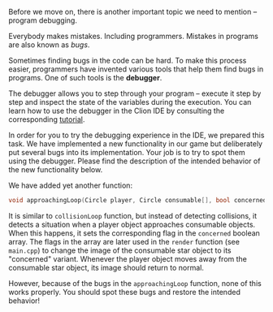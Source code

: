 Before we move on, there is another important topic 
we need to mention – program debugging.

Everybody makes mistakes. Including programmers.
Mistakes in programs are also known as _bugs_. 

Sometimes finding bugs in the code can be hard.
To make this process easier, programmers have 
invented various tools that help them find bugs in programs. 
One of such tools is the __debugger__.

The debugger allows you to step through your program –
execute it step by step and inspect the state of the variables
during the execution. 
You can learn how to use the debugger in the Clion IDE
by consulting the corresponding 
[tutorial](https://www.jetbrains.com/help/clion/debugging-code.html). 

In order for you to try the debugging experience in the IDE,
we prepared this task. We have implemented a new functionality 
in our game but deliberately put several bugs into its implementation.
Your job is to try to spot them using the debugger.
Please find the description of the intended behavior of the new functionality below.

We have added yet another function:

```c++
void approachingLoop(Circle player, Circle consumable[], bool concerned[], int size);
```

It is similar to `collisionLoop` function, but instead of detecting 
collisions, it detects a situation when a player object approaches consumable objects.
When this happens, it sets the corresponding flag in the `concerned` boolean array.
The flags in the array are later used in the `render` function (see `main.cpp`)
to change the image of the consumable star object to its "concerned" variant.
Whenever the player object moves away from the consumable star object, 
its image should return to normal. 

However, because of the bugs in the `approachingLoop` function,
none of this works properly. You should spot these bugs 
and restore the intended behavior!